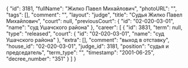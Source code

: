 {
    "id": 3181,
    "fullName": "Жилко Павел Михайлович",
    "photoURL": "",
    "tags": [],
    "comment": "",
    "layout": "judge",
    "title": "Судья Жилко Павел Михайлович",
    "court": null,
    "previousCourt": {
        "id": "02-020-03-01",
        "name": "суд Ушачского района"
    },
    "career": [
        {
            "id": 3831,
            "term": null,
            "type": "released",
            "court": {
                "id": "02-020-03-01",
                "name": "суд Ушачского района"
            },
            "extra": [],
            "comment": "выход в отставку",
            "house_id": "02-020-03-01",
            "judge_id": 3181,
            "position": "судья и председатель",
            "term_type": "",
            "timestamp": "2001-06-25",
            "decree_number": "351"
        }
    ]
}